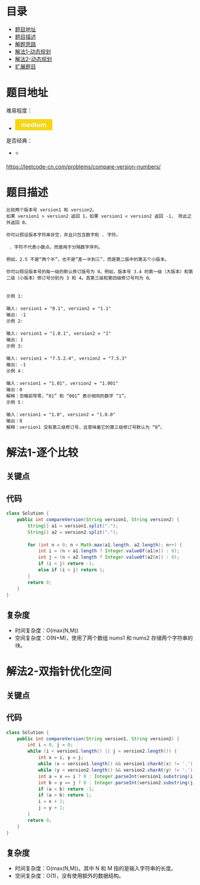 # 目录
* [题目地址](#题目地址)
* [题目描述](#题目描述)
* [解题思路](#解题思路)
* [解法1-动态规划](#解法1-动态规划)
* [解法2-动态规划](#解法2-动态规划)
* [扩展题目](#扩展题目)



# 题目地址
难易程度：
- ![medium.jpg](../.images/medium.jpg)

是否经典：
- ⭐️

https://leetcode-cn.com/problems/compare-version-numbers/

# 题目描述
```text
比较两个版本号 version1 和 version2。
如果 version1 > version2 返回 1，如果 version1 < version2 返回 -1， 除此之外返回 0。

你可以假设版本字符串非空，并且只包含数字和 . 字符。

 . 字符不代表小数点，而是用于分隔数字序列。

例如，2.5 不是“两个半”，也不是“差一半到三”，而是第二版中的第五个小版本。

你可以假设版本号的每一级的默认修订版号为 0。例如，版本号 3.4 的第一级（大版本）和第二级（小版本）修订号分别为 3 和 4。其第三级和第四级修订号均为 0。
 

示例 1:

输入: version1 = "0.1", version2 = "1.1"
输出: -1
示例 2:

输入: version1 = "1.0.1", version2 = "1"
输出: 1
示例 3:

输入: version1 = "7.5.2.4", version2 = "7.5.3"
输出: -1
示例 4：

输入：version1 = "1.01", version2 = "1.001"
输出：0
解释：忽略前导零，“01” 和 “001” 表示相同的数字 “1”。
示例 5：

输入：version1 = "1.0", version2 = "1.0.0"
输出：0
解释：version1 没有第三级修订号，这意味着它的第三级修订号默认为 “0”。
```


# 解法1-逐个比较
## 关键点



## 代码
```java
class Solution {
    public int compareVersion(String version1, String version2) {
        String[] a1 = version1.split(".");
        String[] a2 = version2.split(".");

        for (int n = 0; n < Math.max(a1.length, a2.length); n++) {
            int i = (n < a1.length ? Integer.valueOf(a1[n]) : 0);
            int j = (n < a2.length ? Integer.valueOf(a2[n]) : 0);
            if (i < j) return -1;
            else if (i > j) return 1;
        }
        return 0;
    }
}
```


## 复杂度
- 时间复杂度：O(max(N,M))
- 空间复杂度：O(N+M)，使用了两个数组 nums1 和 nums2 存储两个字符串的块。


# 解法2-双指针优化空间
## 关键点



## 代码
```java
class Solution {
    public int compareVersion(String version1, String version2) {
        int i = 0, j = 0;
        while (i < version1.length() || j < version2.length()) {
            int x = i, y = j;
            while (x < version1.length() && version1.charAt(x) != '.') x++;
            while (y < version2.length() && version2.charAt(y) != '.') y++;
            int a = x == i ? 0 : Integer.parseInt(version1.substring(i, x));
            int b = y == j ? 0 : Integer.parseInt(version2.substring(j, y));
            if (a < b) return -1;
            if (a > b) return 1;
            i = x + 1;
            j = y + 1;
        }
        return 0;
    }
}
```


## 复杂度
- 时间复杂度：O(max(N,M))。其中 N 和 M 指的是输入字符串的长度。
- 空间复杂度：O(1)，没有使用额外的数据结构。
